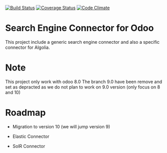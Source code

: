 [![Build Status](https://travis-ci.org/akretion/connector-search-engine.svg?branch=8.0)](https://travis-ci.org/akretion/connector-search-engine)
[![Coverage Status](https://coveralls.io/repos/github/akretion/connector-search-engine/badge.svg?branch=8.0)](https://coveralls.io/github/akretion/connector-search-engine?branch=8.0)
[![Code Climate](https://codeclimate.com/github/akretion/connector-search-engine/badges/gpa.svg)](https://codeclimate.com/github/akretion/connector-search-engine)

Search Engine Connector for Odoo
===================================

This project include a generic search engine connector and also a specific connector for Algolia.


Note
=====

This project only work with odoo 8.0
The branch 9.0 have been remove and set as depracted as we do not plan to work on 9.0 version (only focus on 8 and 10)

Roadmap
========
* Migration to version 10 (we will jump version 9)

* Elastic Connector
* SolR Connector
